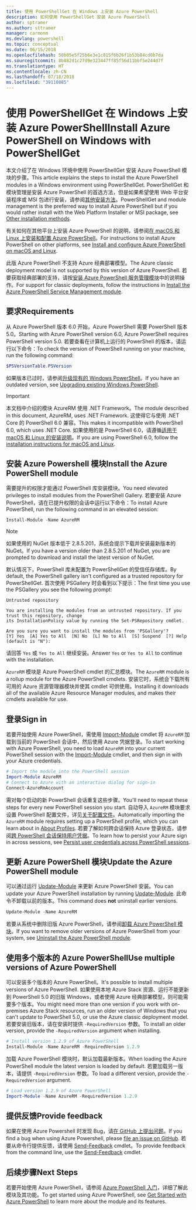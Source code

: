 ```yaml
---
title: 使用 PowerShellGet 在 Windows 上安装 Azure PowerShell
description: 如何使用 PowerShellGet 安装 Azure PowerShell
author: sptramer
ms.author: sttramer
manager: carmonm
ms.devlang: powershell
ms.topic: conceptual
ms.date: 06/15/2018
ms.openlocfilehash: 50b05e5f25b6e3e1c815f6b26f1b53b84cd0b7da
ms.sourcegitcommit: 8b882d1c27d9e323447ff85f56d11bbf5e244d7f
ms.translationtype: HT
ms.contentlocale: zh-CN
ms.lasthandoff: 07/18/2018
ms.locfileid: "39110885"
---
```

# <a name="install-azure-powershell-on-windows-with-powershellget"></a><span data-ttu-id="a7456-103">使用 PowerShellGet 在 Windows 上安装 Azure PowerShell</span><span class="sxs-lookup"><span data-stu-id="a7456-103">Install Azure PowerShell on Windows with PowerShellGet</span></span>

<span data-ttu-id="a7456-104">本文介绍了在 Windows 环境中使用 PowerShellGet 安装 Azure PowerShell 模块的步骤。</span><span class="sxs-lookup"><span data-stu-id="a7456-104">This article explains the steps to install the Azure PowerShell modules in a Windows environment using PowerShellGet.</span></span> <span data-ttu-id="a7456-105">PowerShellGet 和模块管理是安装 Azure PowerShell 的首选方法，但是如果希望使用 Web 平台安装程序或 MSI 包进行安装，请参阅[其他安装方法](other-install.md)。</span><span class="sxs-lookup"><span data-stu-id="a7456-105">PowerShellGet and module management is the preferred way to install Azure PowerShell but if you would rather install with the Web Platform Installer or MSI package, see [Other installation methods](other-install.md).</span></span>

<span data-ttu-id="a7456-106">有关如何在其他平台上安装 Azure PowerShell 的说明，请参阅[在 macOS 和 Linux 上安装和配置 Azure PowerShell](install-azurermps-maclinux.md)。</span><span class="sxs-lookup"><span data-stu-id="a7456-106">For instructions to install Azure PowerShell on other platforms, see [Install and configure Azure PowerShell on macOS and Linux](install-azurermps-maclinux.md).</span></span>

<span data-ttu-id="a7456-107">此版 Azure PowerShell 不支持 Azure 经典部署模型。</span><span class="sxs-lookup"><span data-stu-id="a7456-107">The Azure classic deployment model is not supported by this version of Azure PowerShell.</span></span> <span data-ttu-id="a7456-108">若要获取经典部署的支持，请按[安装 Azure PowerShell 服务管理模块](/powershell/azure/servicemanagement/install-azure-ps)中的说明操作。</span><span class="sxs-lookup"><span data-stu-id="a7456-108">For support for classic deployments, follow the instructions in [Install the Azure PowerShell Service Management module](/powershell/azure/servicemanagement/install-azure-ps).</span></span>

## <a name="requirements"></a><span data-ttu-id="a7456-109">要求</span><span class="sxs-lookup"><span data-stu-id="a7456-109">Requirements</span></span>

<span data-ttu-id="a7456-110">从 Azure PowerShell 版本 6.0 开始，Azure PowerShell 需要 PowerShell 版本 5.0。</span><span class="sxs-lookup"><span data-stu-id="a7456-110">Starting with Azure PowerShell version 6.0, Azure PowerShell requires PowerShell version 5.0.</span></span> <span data-ttu-id="a7456-111">若要查看在计算机上运行的 PowerShell 的版本，请运行以下命令：</span><span class="sxs-lookup"><span data-stu-id="a7456-111">To check the version of PowerShell running on your machine, run the following command:</span></span>

```powershell
$PSVersionTable.PSVersion
```

<span data-ttu-id="a7456-112">如果版本已过时，请参阅[升级现有的 Windows PowerShell](/powershell/scripting/setup/installing-windows-powershell?view=powershell-6#upgrading-existing-windows-powershell)。</span><span class="sxs-lookup"><span data-stu-id="a7456-112">If you have an outdated version, see [Upgrading existing Windows PowerShell](/powershell/scripting/setup/installing-windows-powershell?view=powershell-6#upgrading-existing-windows-powershell).</span></span>

> [!IMPORTANT]
> <span data-ttu-id="a7456-113">本文档中介绍的模块 AzureRM 使用 .NET Framework。</span><span class="sxs-lookup"><span data-stu-id="a7456-113">The module described in this document, AzureRM, uses .NET Framework.</span></span> <span data-ttu-id="a7456-114">这使得它与使用 .NET Core 的 PowerShell 6.0 兼容。</span><span class="sxs-lookup"><span data-stu-id="a7456-114">This makes it incompatible with PowerShell 6.0, which uses .NET Core.</span></span> <span data-ttu-id="a7456-115">如果使用的是 PowerShell 6.0，请遵循[适用于 macOS 和 Linux 的安装说明](install-azurermps-maclinux.md)。</span><span class="sxs-lookup"><span data-stu-id="a7456-115">If you are using PowerShell 6.0, follow the [installation instructions for macOS and Linux](install-azurermps-maclinux.md).</span></span>

## <a name="install-the-azure-powershell-module"></a><span data-ttu-id="a7456-116">安装 Azure Powershell 模块</span><span class="sxs-lookup"><span data-stu-id="a7456-116">Install the Azure PowerShell module</span></span>

<span data-ttu-id="a7456-117">需要提升的权限才能通过 PowerShell 库安装模块。</span><span class="sxs-lookup"><span data-stu-id="a7456-117">You need elevated privileges to install modules from the PowerShell Gallery.</span></span> <span data-ttu-id="a7456-118">若要安装 Azure PowerShell，请在已提升权限的会话中运行以下命令：</span><span class="sxs-lookup"><span data-stu-id="a7456-118">To install Azure PowerShell, run the following command in an elevated session:</span></span>

```powershell
Install-Module -Name AzureRM
```

> [!NOTE]
> <span data-ttu-id="a7456-119">如果使用的 NuGet 版本低于 2.8.5.201，系统会提示下载并安装最新版本的 NuGet。</span><span class="sxs-lookup"><span data-stu-id="a7456-119">If you have a version older than 2.8.5.201 of NuGet, you are prompted to download and install the latest version of NuGet.</span></span>

<span data-ttu-id="a7456-120">默认情况下，PowerShell 库未配置为 PowerShellGet 的受信任存储库。</span><span class="sxs-lookup"><span data-stu-id="a7456-120">By default, the PowerShell gallery isn't configured as a trusted repository for PowerShellGet.</span></span> <span data-ttu-id="a7456-121">首次使用 PSGallery 时会看到以下提示：</span><span class="sxs-lookup"><span data-stu-id="a7456-121">The first time you use the PSGallery you see the following prompt:</span></span>

```output
Untrusted repository

You are installing the modules from an untrusted repository. If you trust this repository, change
its InstallationPolicy value by running the Set-PSRepository cmdlet.

Are you sure you want to install the modules from 'PSGallery'?
[Y] Yes  [A] Yes to All  [N] No  [L] No to All  [S] Suspend  [?] Help (default is "N"):
```

<span data-ttu-id="a7456-122">请回答 `Yes` 或 `Yes to All` 继续安装。</span><span class="sxs-lookup"><span data-stu-id="a7456-122">Answer `Yes` or `Yes to All` to continue with the installation.</span></span>

<span data-ttu-id="a7456-123">`AzureRM` 模块是 Azure PowerShell cmdlet 的汇总模块。</span><span class="sxs-lookup"><span data-stu-id="a7456-123">The `AzureRM` module is a rollup module for the Azure PowerShell cmdlets.</span></span> <span data-ttu-id="a7456-124">安装它时，系统会下载所有可用的 Azure 资源管理器模块并使其 cmdlet 可供使用。</span><span class="sxs-lookup"><span data-stu-id="a7456-124">Installing it downloads all of the available Azure Resource Manager modules, and makes their cmdlets available for use.</span></span>

## <a name="sign-in"></a><span data-ttu-id="a7456-125">登录</span><span class="sxs-lookup"><span data-stu-id="a7456-125">Sign in</span></span>

<span data-ttu-id="a7456-126">若要开始使用 Azure PowerShell，需使用 [Import-Module](/powershell/module/Microsoft.PowerShell.Core/Import-Module) cmdlet 将 `AzureRM` 加载到当前的 PowerShell 会话中，然后使用 Azure 凭据登录。</span><span class="sxs-lookup"><span data-stu-id="a7456-126">To start working with Azure PowerShell, you need to load `AzureRM` into your current PowerShell session with the [Import-Module](/powershell/module/Microsoft.PowerShell.Core/Import-Module) cmdlet, and then sign in with your Azure credentials.</span></span>

```powershell
# Import the module into the PowerShell session
Import-Module AzureRM
# Connect to Azure with an interactive dialog for sign-in
Connect-AzureRmAccount
```

<span data-ttu-id="a7456-127">需对每个启动的新 PowerShell 会话重复这些步骤。</span><span class="sxs-lookup"><span data-stu-id="a7456-127">You'll need to repeat these steps for every new PowerShell session you start.</span></span> <span data-ttu-id="a7456-128">自动导入 `AzureRM` 模块要求设置 PowerShell 配置文件，详见[关于配置文件](/powershell/module/microsoft.powershell.core/about/about_profiles)。</span><span class="sxs-lookup"><span data-stu-id="a7456-128">Automatically importing the `AzureRM` module requires setting up a PowerShell profile, which you can learn about in [About Profiles](/powershell/module/microsoft.powershell.core/about/about_profiles).</span></span>
<span data-ttu-id="a7456-129">若要了解如何跨会话保持 Azure 登录状态，请参阅[跨 PowerShell 会话保持用户凭据](context-persistence.md)。</span><span class="sxs-lookup"><span data-stu-id="a7456-129">To learn how to persist your Azure sign in across sessions, see [Persist user credentials across PowerShell sessions](context-persistence.md).</span></span>

## <a name="update-the-azure-powershell-module"></a><span data-ttu-id="a7456-130">更新 Azure PowerShell 模块</span><span class="sxs-lookup"><span data-stu-id="a7456-130">Update the Azure PowerShell module</span></span>

<span data-ttu-id="a7456-131">可以通过运行 [Update-Module](/powershell/module/powershellget/update-module) 来更新 Azure PowerShell 安装。</span><span class="sxs-lookup"><span data-stu-id="a7456-131">You can update your Azure PowerShell installation by running [Update-Module](/powershell/module/powershellget/update-module).</span></span> <span data-ttu-id="a7456-132">此命令不卸载以前的版本。</span><span class="sxs-lookup"><span data-stu-id="a7456-132">This command does __not__ uninstall earlier versions.</span></span>

```powershell
Update-Module -Name AzureRM
```

<span data-ttu-id="a7456-133">若要从系统中删除旧版 Azure PowerShell，请参阅[卸载 Azure PowerShell 模块](uninstall-azurerm-ps.md)。</span><span class="sxs-lookup"><span data-stu-id="a7456-133">If you want to remove older versions of Azure PowerShell from your system, see [Uninstall the Azure PowerShell module](uninstall-azurerm-ps.md).</span></span>

## <a name="use-multiple-versions-of-azure-powershell"></a><span data-ttu-id="a7456-134">使用多个版本的 Azure PowerShell</span><span class="sxs-lookup"><span data-stu-id="a7456-134">Use multiple versions of Azure PowerShell</span></span>

<span data-ttu-id="a7456-135">可以安装多个版本的 Azure PowerShell。</span><span class="sxs-lookup"><span data-stu-id="a7456-135">It's possible to install multiple versions of Azure PowerShell.</span></span> <span data-ttu-id="a7456-136">如果使用本地 Azure Stack 资源、运行不能更新到 PowerShell 5.0 的旧版 Windows，或者使用 Azure 经典部署模型，则可能需要多个版本。</span><span class="sxs-lookup"><span data-stu-id="a7456-136">You might need more than one version if you work with on-premises Azure Stack resources, run an older version of Windows that you can't update to PowerShell 5.0, or use the Azure classic deployment model.</span></span> <span data-ttu-id="a7456-137">若要安装旧版本，请在安装时提供 `-RequiredVersion` 参数。</span><span class="sxs-lookup"><span data-stu-id="a7456-137">To install an older version, provide the `-RequiredVersion` argument when installing.</span></span>

```powershell
# Install version 1.2.9 of Azure PowerShell
Install-Module -Name AzureRM -RequiredVersion 1.2.9
```

<span data-ttu-id="a7456-138">加载 Azure PowerShell 模块时，默认加载最新版本。</span><span class="sxs-lookup"><span data-stu-id="a7456-138">When loading the Azure PowerShell module the latest version is loaded by default.</span></span> <span data-ttu-id="a7456-139">若要加载另一版本，请提供 `-RequiredVersion` 参数。</span><span class="sxs-lookup"><span data-stu-id="a7456-139">To load a different version, provide the `-RequiredVersion` argument.</span></span>

```powershell
# Load version 1.2.9 of Azure PowerShell
Import-Module -Name AzureRM -RequiredVersion 1.2.9
```

## <a name="provide-feedback"></a><span data-ttu-id="a7456-140">提供反馈</span><span class="sxs-lookup"><span data-stu-id="a7456-140">Provide feedback</span></span>

<span data-ttu-id="a7456-141">如果在使用 Azure Powershell 时发现 Bug，请[在 GitHub 上提出问题](https://github.com/Azure/azure-powershell/issues)。</span><span class="sxs-lookup"><span data-stu-id="a7456-141">If you find a bug when using Azure Powershell, please [file an issue on GitHub](https://github.com/Azure/azure-powershell/issues).</span></span>
<span data-ttu-id="a7456-142">若要从命令行提供反馈，请使用 [Send-Feedback](/powershell/module/azurerm.profile/send-feedback) cmdlet。</span><span class="sxs-lookup"><span data-stu-id="a7456-142">To provide feedback from the command line, use the [Send-Feedback](/powershell/module/azurerm.profile/send-feedback) cmdlet.</span></span>

## <a name="next-steps"></a><span data-ttu-id="a7456-143">后续步骤</span><span class="sxs-lookup"><span data-stu-id="a7456-143">Next Steps</span></span>

<span data-ttu-id="a7456-144">若要开始使用 Azure PowerShell，请参阅 [Azure PowerShell 入门](get-started-azureps.md)，详细了解此模块及其功能。</span><span class="sxs-lookup"><span data-stu-id="a7456-144">To get started using Azure PowerShell, see [Get Started with Azure PowerShell](get-started-azureps.md) to learn more about the module and its features.</span></span>